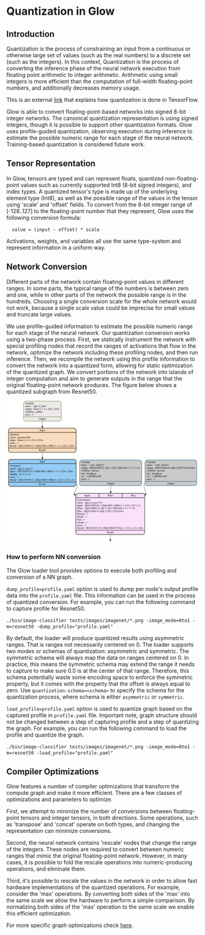 
# Quantization in Glow

## Introduction

Quantization is the process of constraining an input from a continuous or
otherwise large set of values (such as the real numbers) to a discrete set (such
as the integers). In this context, Quantization is the process of converting
the inference phase of the neural network execution from floating point
arithmetic to integer arithmetic. Arithmetic using small integers is more
efficient than the computation of full-width floating-point numbers, and
additionally decreases memory usage.

This is an external [link](https://www.tensorflow.org/performance/quantization)
that explains how quantization is done in TensorFlow.

Glow is able to convert floating-point-based networks into signed 8-bit integer
networks. The canonical quantization representation is using signed integers,
though it is possible to support other quantization formats. Glow uses
profile-guided quantization, observing execution during inference to estimate
the possible numeric range for each stage of the neural network. Training-based
quantization is considered future work.

## Tensor Representation


In Glow, tensors are typed and can represent floats, quantized
non-floating-point values such as currently supported Int8 (8-bit signed
integers), and index types. A quantized tensor's type is made up of the
underlying element type (Int8), as well as the possible range of the values in
the tensor using 'scale' and 'offset' fields. To convert from the 8-bit integer
range of [-128..127] to the floating-point number that they represent, Glow uses
the following conversion formula:

  ```
    value = (input - offset) * scale
  ```

Activations, weights, and variables all use the same type-system and represent
information in a uniform way.

## Network Conversion

Different parts of the network contain floating-point values in different
ranges. In some parts, the typical range of the numbers is between zero and one,
while in other parts of the network the possible range is in the
hundreds. Choosing a single conversion scale for the whole network would not
work, because a single scale value could be imprecise for small values and
truncate large values.

We use profile-guided information to estimate the possible numeric range for
each stage of the neural network. Our quantization conversion works using a
two-phase process. First, we statically instrument the network with special
profiling nodes that record the ranges of activations that flow in the network,
optimize the network including these profiling nodes, and then run
inference. Then, we recompile the network using this profile information to
convert the network into a quantized form, allowing for static optimization of
the quantized graph. We convert portions of the network into islands of integer
computation and aim to generate outputs in the range that the original
floating-point network produces. The figure below shows a quantized subgraph
from Resnet50.

![](resnet50_quantized_subgraph.png)

### How to perform NN conversion

The Glow loader tool provides options to execute both profiling and conversion of a NN graph.

```dump_profile=profile.yaml``` option is used to dump per node's output profile data
into the ```profile.yaml``` file.
This information can be used in the process of quantized conversion.
For example, you can run the following command to capture profile for Resnet50.
```
./bin/image-classifier tests/images/imagenet/*.png -image_mode=0to1 -m=resnet50 -dump_profile="profile.yaml"
```
By default, the loader will produce quantized results using asymmetric ranges.
That is ranges not necessarily centered on 0. The loader supports two modes
or schemas of quantization: asymmetric and symmetric. The symmetric schema
will always map the data on ranges centered on 0. In practice, this means
the symmetric schema may extend the range it needs to capture to make
sure 0.0 is at the center of that range. Therefore, this schema potentially
waste some encoding space to enforce the symmetric property, but it comes
with the property that the offset is always equal to zero.
Use ```quantization-schema=<schema>``` to specify the schema for
the quantization process, where schema is either ```asymmetric``` or
```symmetric```.


```load_profile=profile.yaml``` option is used to quantize graph based on the
captured profile in ```profile.yaml``` file. Important note, graph structure
should not be changed between a step of capturing profile and a step of quantizing
the graph.
For example, you can run the following command to load the profile and quantize
the graph.
```
./bin/image-classifier tests/images/imagenet/*.png -image_mode=0to1 -m=resnet50 -load_profile="profile.yaml"
```

## Compiler Optimizations

Glow features a number of compiler optimizations that transform the compute
graph and make it more efficient. There are a few classes of optimizations and
parameters to optimize.

First, we attempt to minimize the number of conversions between floating-point
tensors and integer tensors, in both directions. Some operations, such as
'transpose' and 'concat' operate on both types, and changing the representation
can minimize conversions.

Second, the neural network contains 'rescale' nodes that change the range of the
integers. These nodes are required to convert between numeric ranges that mimic
the original floating-point network. However, in many cases, it is possible to
fold the rescale operations into numeric-producing operations, and eliminate
them.

Third, it's possible to rescale the values in the network in order to allow fast
hardware implementations of the quantized operations. For example, consider the
'max' operations. By converting both sides of the 'max' into the same scale we
allow the hardware to perform a simple comparison. By normalizing both sides of
the 'max' operation to the same scale we enable this efficient optimization.

For more specific graph optimizations check [here](Optimizations.md#quantization-specific-optimizations).
